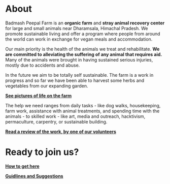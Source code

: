 [title]: # (ABOUT US)

About
==========
Badmash Peepal Farm is an **organic farm** and **stray animal recovery
center** for large and small animals near Dharamsala, Himachal Pradesh. We promote sustainable living and offer a program where people from around the world can work in exchange for vegan meals and accommodation.

Our main priority is the health of the animals we treat and rehabilitate. **We are committed to alleviating the suffering of any animal that requires aid.** Many of the animals were brought in having sustained serious injuries, mostly due to accidents and abuse.

In the future we aim to be totally self sustainable. The farm is a work in progress and so far we have been able to harvest some herbs and vegetables from our expanding garden.

[**See pictures of life on the farm**](http://www.fb.com/groups/badmashpeepal/photos/ "Facebook group")

The help we need ranges from daily tasks - like dog walks, housekeeping, farm work, assistance with animal treatments, and spending time with the animals - to skilled work - like art, media and outreach, hacktivism, permaculture, carpentry, or sustainable building. 

[**Read a review of the work, by one of our volunteers**](https://180daysofindia.wordpress.com/2015/09/22/badmash-peepal-farm/ "Lawrence blog")


Ready to join us?
===========

[**How to get here**](?directions "Directions")

[**Guidlines and Suggestions**](?rules "Rules")
